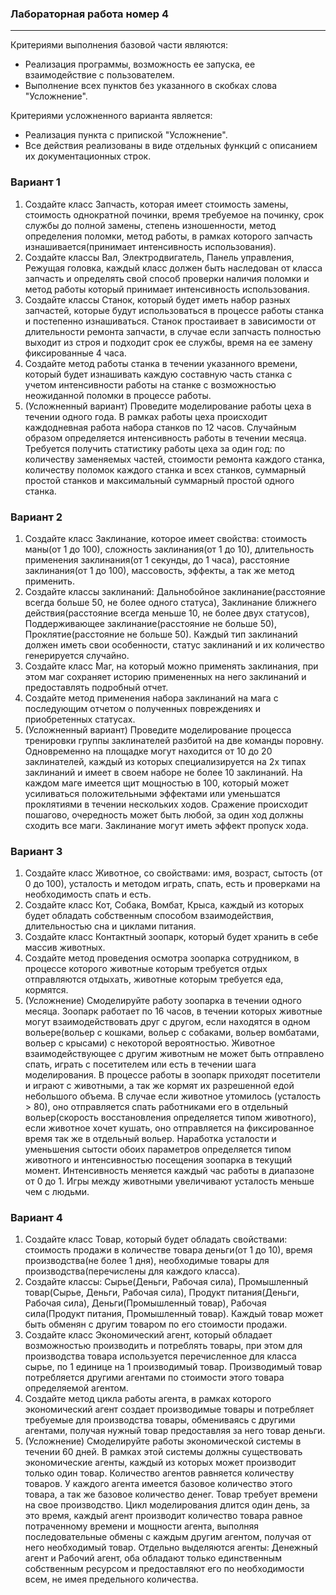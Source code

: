 ### Лабораторная работа номер 4
----------------------------------


Критериями выполнения базовой части являются:
- Реализация программы, возможность ее запуска, ее взаимодействие с пользователем.
- Выполнение всех пунктов без указанного в скобках слова "Усложнение".

Критериями усложненного варианта является:
- Реализация пункта с припиской "Усложнение".
- Все действия реализованы в виде отдельных функций с описанием их документационных строк.


### Вариант 1
1) Создайте класс Запчасть, которая имеет стоимость замены, стоимость однократной починки, время требуемое на починку, срок службы до полной замены, степень изношенности, метод определения поломки, метод работы, в рамках которого запчасть изнашивается(принимает интенсивность использования).
2) Создайте классы Вал, Электродвигатель, Панель управления, Режущая головка, каждый класс должен быть наследован от класса запчасть и определять свой способ проверки наличия поломки и метод работы который принимает интенсивность использования.
3) Создайте классы Станок, который будет иметь набор разных запчастей, которые будут использоваться в процессе работы станка и постепенно изнашиваться. Станок простаивает в зависимости от длительности ремонта запчасти, в случае если запчасть полностью выходит из строя и подходит срок ее службы, время на ее замену фиксированные 4 часа.
4) Создайте метод работы станка в течении указанного времени, который будет изнашивать каждую составную часть станка с учетом интенсивности работы на станке с возможностью неожиданной поломки в процессе работы. 
1) (Усложненный вариант) Проведите моделирование работы цеха в течении одного года. В рамках работы цеха происходит каждодневная работа набора станков по 12 часов. Случайным образом определяется интенсивность работы в течении месяца. Требуется получить статистику работы цеха за один год: по количеству заменяемых частей, стоимости ремонта каждого станка, количеству поломок каждого станка и всех станков, суммарный простой станков и максимальный суммарный простой одного станка.


### Вариант 2
1) Создайте класс Заклинание, которое имеет свойства: стоимость маны(от 1 до 100), сложность заклинания(от 1 до 10), длительность применения заклинания(от 1 секунды, до 1 часа), расстояние заклинания(от 1 до 100), массовость, эффекты, а так же метод применить.
2) Создайте классы заклинаний: Дальнобойное заклинание(расстояние всегда больше 50, не более одного статуса), Заклинание ближнего действия(расстояние всегда меньше 10, не более двух статусов), Поддерживающее заклинание(расстояние не больше 50), Проклятие(расстояние не больше 50). Каждый тип заклинаний должен иметь свои особенности, статус заклинаний и их количество генерируется случайно.
3) Создайте класс Маг, на который можно применять заклинания, при этом маг сохраняет историю примененных на него заклинаний и предоставлять подробный отчет.
4) Создайте метод применения набора заклинаний на мага с последующим отчетом о полученных повреждениях и приобретенных статусах.
5) (Усложненный вариант) Проведите моделирование процесса тренировки группы заклинателей разбитой на две команды поровну. Одновременно на площадке могут находится от 10 до 20 заклинателей, каждый из которых специализируется на 2х типах заклинаний и имеет в своем наборе не более 10 заклинаний. На каждом маге имеется щит мощностью в 100, который может усиливаться положительными эффектами или уменьшатся проклятиями в течении нескольких ходов. Сражение происходит пошагово, очередность может быть любой, за один ход должны сходить все маги. Заклинание могут иметь эффект пропуск хода.


### Вариант 3
1) Создайте класс Животное, со свойствами: имя, возраст, сытость (от 0 до 100), усталость и методом играть, спать, есть и проверками на необходимость спать и есть.
2) Создайте класс Кот, Собака, Вомбат, Крыса, каждый из которых будет обладать собственным способом взаимодействия, длительностью сна и циклами питания.
3) Создайте класс Контактный зоопарк, который будет хранить в себе массив животных.
4) Создайте метод проведения осмотра зоопарка сотрудником, в процессе которого животные которым требуется отдых отправляются отдыхать, животные которым требуется еда, кормятся.
5) (Усложнение) Смоделируйте работу зоопарка в течении одного месяца. Зоопарк работает по 16 часов, в течении которых животные могут взаимодействовать друг с другом, если находятся в одном вольере(вольер с кошками, вольер с собаками, вольер вомбатами, вольер с крысами) с некоторой вероятностью. Животное взаимодействующее с другим животным не может быть отправлено спать, играть с посетителем или есть в течении шага моделирования. В процессе работы в зоопарк приходят посетители и играют с животными, а так же кормят их разрешенной едой небольшого объема. В случае если животное утомилось (усталость > 80), оно отправляется спать работниками его в отдельный вольер(скорость восстановления определяется типом животного), если животное хочет кушать, оно отправляется на фиксированное время так же в отдельный вольер. Наработка усталости и уменьшения сытости обоих параметров определяется типом животного и интенсивностью посещения зоопарка в текущий момент. Интенсивность меняется каждый час работы в диапазоне от 0 до 1. Игры между животными увеличивают усталость меньше чем с людьми.



### Вариант 4
1) Создайте класс Товар, который будет обладать свойствами: стоимость продажи в количестве товара деньги(от 1 до 10), время производства(не более 1 дня), необходимые товары для производства(перечислены для каждого класса).
2) Создайте классы: Сырье(Деньги, Рабочая сила), Промышленный товар(Сырье, Деньги, Рабочая сила), Продукт питания(Деньги, Рабочая сила), Деньги(Промышленный товар), Рабочая сила(Продукт питания, Промышленный товар). Каждый товар может быть обменян с другим товаром по его стоимости продажи.
3) Создайте класс Экономический агент, который обладает возможностью производить и потреблять товары, при этом для производства товара используется перечисленное для класса сырье, по 1 единице на 1 производимый товар. Производимый товар потребляется другими агентами по стоимости этого товара определяемой агентом. 
4) Создайте метод цикла работы агента, в рамках которого экономический агент создает производимые товары и потребляет требуемые для производства товары, обмениваясь с другими агентами, получая нужный товар предоставляя за него товар деньги.
5) (Усложнение) Смоделируйте работы экономической системы в течении 60 дней. В рамках этой системы должны существовать экономические агенты, каждый из которых может производит только один товар. Количество агентов равняется количеству товаров. У каждого агента имеется базовое количество этого товара, а так же базовое количество денег. Товар требует времени на свое производство. Цикл моделирования длится один день, за это время, каждый агент производит количество товара равное потраченному времени и мощности агента, выполняя последовательные обмены с каждым другим агентом, получая от него необходимый товар. Отдельно выделяются агенты: Денежный агент и Рабочий агент, оба обладают только единственным собственным ресурсом и предоставляют его по необходимости всем, не имея предельного количества.
